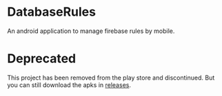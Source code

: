 # DatabaseRules
An android application to manage firebase rules by mobile.

# Deprecated
This project has been removed from the play store and discontinued. But you can still download the apks in [releases](https://github.com/Irineu333/DatabaseRules/releases).
